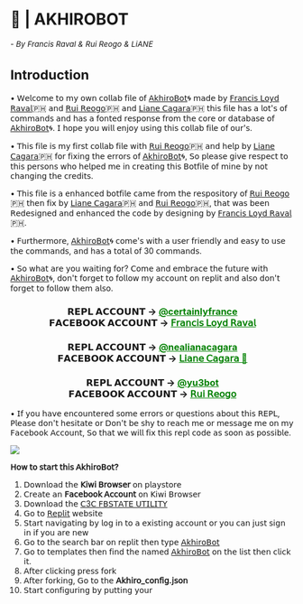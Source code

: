 <h1>🤖 | AKHIROBOT<sub><sub><sub><sub><h6>- By Francis Raval & Rui Reogo & LiANE</h6></sub></sub></sub>
Introduction</h1>

• 𝖶𝖾𝗅𝖼𝗈𝗆𝖾 𝗍𝗈 𝗆𝗒 𝗈𝗐𝗇 𝖼𝗈𝗅𝗅𝖺𝖻 𝖿𝗂𝗅𝖾 𝗈𝖿 [𝖠𝗄𝗁𝗂𝗋𝗈𝖡𝗈𝗍](https://replit.com/@certainlyfrance/AkhiroBot)🌀 𝗆𝖺𝖽𝖾 𝖻𝗒 [𝖥𝗋𝖺𝗇𝖼𝗂𝗌 𝖫𝗈𝗒𝖽 𝖱𝖺𝗏𝖺𝗅](https://replit.com/@certainlyfrance)🇵🇭 𝖺𝗇𝖽 [𝖱𝗎𝗂 𝖱𝖾𝗈𝗀𝗈](https://replit.com/@yu3bot)🇵🇭 𝖺𝗇𝖽 [𝖫𝗂𝖺𝗇𝖾 𝖢𝖺𝗀𝖺𝗋𝖺](https://replit.com/@nealianacagara)🇵🇭 𝗍𝗁𝗂𝗌 𝖿𝗂𝗅𝖾 𝗁𝖺𝗌 𝖺 𝗅𝗈𝗍'𝗌 𝗈𝖿 𝖼𝗈𝗆𝗆𝖺𝗇𝖽𝗌 𝖺𝗇𝖽 𝗁𝖺𝗌 𝖺 𝖿𝗈𝗇𝗍𝖾𝖽 𝗋𝖾𝗌𝗉𝗈𝗇𝗌𝖾 𝖿𝗋𝗈𝗆 𝗍𝗁𝖾 𝖼𝗈𝗋𝖾 𝗈𝗋 𝖽𝖺𝗍𝖺𝖻𝖺𝗌𝖾 𝗈𝖿 [𝖠𝗄𝗁𝗂𝗋𝗈𝖡𝗈𝗍](https://replit.com/@certainlyfrance/AkhiroBot)🌀. 𝖨 𝗁𝗈𝗉𝖾 𝗒𝗈𝗎 𝗐𝗂𝗅𝗅 𝖾𝗇𝗃𝗈𝗒 𝗎𝗌𝗂𝗇𝗀 𝗍𝗁𝗂𝗌 𝖼𝗈𝗅𝗅𝖺𝖻 𝖿𝗂𝗅𝖾 𝗈𝖿 𝗈𝗎𝗋'𝗌.

• 𝖳𝗁𝗂𝗌 𝖿𝗂𝗅𝖾 𝗂𝗌 𝗆𝗒 𝖿𝗂𝗋𝗌𝗍 𝖼𝗈𝗅𝗅𝖺𝖻 𝖿𝗂𝗅𝖾 𝗐𝗂𝗍𝗁 [𝖱𝗎𝗂 𝖱𝖾𝗈𝗀𝗈](https://replit.com/@yu3bot)🇵🇭 𝖺𝗇𝖽 𝗁𝖾𝗅𝗉 𝖻𝗒 [𝖫𝗂𝖺𝗇𝖾 𝖢𝖺𝗀𝖺𝗋𝖺](https://replit.com/@nealianacagara)🇵🇭 𝖿𝗈𝗋 𝖿𝗂𝗑𝗂𝗇𝗀 𝗍𝗁𝖾 𝖾𝗋𝗋𝗈𝗋𝗌 𝗈𝖿 [𝖠𝗄𝗁𝗂𝗋𝗈𝖡𝗈𝗍](https://replit.com/@certainlyfrance/AkhiroBot)🌀, 𝖲𝗈 𝗉𝗅𝖾𝖺𝗌𝖾 𝗀𝗂𝗏𝖾 𝗋𝖾𝗌𝗉𝖾𝖼𝗍 𝗍𝗈 𝗍𝗁𝗂𝗌 𝗉𝖾𝗋𝗌𝗈𝗇𝗌 𝗐𝗁𝗈 𝗁𝖾𝗅𝗉𝖾𝖽 𝗆𝖾 𝗂𝗇 𝖼𝗋𝖾𝖺𝗍𝗂𝗇𝗀 𝗍𝗁𝗂𝗌 𝖡𝗈𝗍𝖿𝗂𝗅𝖾 𝗈𝖿 𝗆𝗂𝗇𝖾 𝖻𝗒 𝗇𝗈𝗍 𝖼𝗁𝖺𝗇𝗀𝗂𝗇𝗀 𝗍𝗁𝖾 𝖼𝗋𝖾𝖽𝗂𝗍𝗌.

• 𝖳𝗁𝗂𝗌 𝖿𝗂𝗅𝖾 𝗂𝗌 𝖺 𝖾𝗇𝗁𝖺𝗇𝖼𝖾𝖽 𝖻𝗈𝗍𝖿𝗂𝗅𝖾 𝖼𝖺𝗆𝖾 𝖿𝗋𝗈𝗆 𝗍𝗁𝖾 𝗋𝖾𝗌𝗉𝗈𝗌𝗂𝗍𝗈𝗋𝗒 𝗈𝖿 [𝖱𝗎𝗂 𝖱𝖾𝗈𝗀𝗈](https://replit.com/@yu3bot)🇵🇭 𝗍𝗁𝖾𝗇 𝖿𝗂𝗑 𝖻𝗒 [𝖫𝗂𝖺𝗇𝖾 𝖢𝖺𝗀𝖺𝗋𝖺](https://replit.com/@nealianacagara)🇵🇭 𝖺𝗇𝖽 [𝖱𝗎𝗂 𝖱𝖾𝗈𝗀𝗈](https://replit.com/@yu3bot)🇵🇭, 𝗍𝗁𝖺𝗍 𝗐𝖺𝗌 𝖻𝖾𝖾𝗇 𝖱𝖾𝖽𝖾𝗌𝗂𝗀𝗇𝖾𝖽 𝖺𝗇𝖽 𝖾𝗇𝗁𝖺𝗇𝖼𝖾𝖽 𝗍𝗁𝖾 𝖼𝗈𝖽𝖾 𝖻𝗒 𝖽𝖾𝗌𝗂𝗀𝗇𝗂𝗇𝗀 𝖻𝗒 [𝖥𝗋𝖺𝗇𝖼𝗂𝗌 𝖫𝗈𝗒𝖽 𝖱𝖺𝗏𝖺𝗅](https://replit.com/@certainlyfrancis)🇵🇭.

• 𝖥𝗎𝗋𝗍𝗁𝖾𝗋𝗆𝗈𝗋𝖾, [𝖠𝗄𝗁𝗂𝗋𝗈𝖡𝗈𝗍](https://replit.com/@certainlyfrance/AkhiroBot)🌀 𝖼𝗈𝗆𝖾'𝗌 𝗐𝗂𝗍𝗁 𝖺 𝗎𝗌𝖾𝗋 𝖿𝗋𝗂𝖾𝗇𝖽𝗅𝗒 𝖺𝗇𝖽 𝖾𝖺𝗌𝗒 𝗍𝗈 𝗎𝗌𝖾 𝗍𝗁𝖾 𝖼𝗈𝗆𝗆𝖺𝗇𝖽𝗌, 𝖺𝗇𝖽 𝗁𝖺𝗌 𝖺 𝗍𝗈𝗍𝖺𝗅 𝗈𝖿 30 𝖼𝗈𝗆𝗆𝖺𝗇𝖽𝗌.

• 𝖲𝗈 𝗐𝗁𝖺𝗍 𝖺𝗋𝖾 𝗒𝗈𝗎 𝗐𝖺𝗂𝗍𝗂𝗇𝗀 𝖿𝗈𝗋? 𝖢𝗈𝗆𝖾 𝖺𝗇𝖽 𝖾𝗆𝖻𝗋𝖺𝖼𝖾 𝗍𝗁𝖾 𝖿𝗎𝗍𝗎𝗋𝖾 𝗐𝗂𝗍𝗁 [𝖠𝗄𝗁𝗂𝗋𝗈𝖡𝗈𝗍](https://replit.com/@certainlyfrance/AkhiroBot)🌀, 𝖽𝗈𝗇'𝗍 𝖿𝗈𝗋𝗀𝖾𝗍 𝗍𝗈 𝖿𝗈𝗅𝗅𝗈𝗐 𝗆𝗒 𝖺𝖼𝖼𝗈𝗎𝗇𝗍 𝗈𝗇 𝗋𝖾𝗉𝗅𝗂𝗍 𝖺𝗇𝖽 𝖺𝗅𝗌𝗈 𝖽𝗈𝗇'𝗍 𝖿𝗈𝗋𝗀𝖾𝗍 𝗍𝗈 𝖿𝗈𝗅𝗅𝗈𝗐 𝗍𝗁𝖾𝗆 𝖺𝗅𝗌𝗈.

<div align="center">
      <h3>𝗥𝗘𝗣𝗟 𝗔𝗖𝗖𝗢𝗨𝗡𝗧 ->
      <a href="https://replit.com/@certainlyfrance" style="color: green;">@certainlyfrance</a>
        <br>
  𝗙𝗔𝗖𝗘𝗕𝗢𝗢𝗞 𝗔𝗖𝗖𝗢𝗨𝗡𝗧 ->
  <a href="https://www.facebook.com/61554222594723" style="color: green;">𝖥𝗋𝖺𝗇𝖼𝗂𝗌 𝖫𝗈𝗒𝖽 𝖱𝖺𝗏𝖺𝗅 </a></h3></div>

<div align="center">
    <h3>𝗥𝗘𝗣𝗟 𝗔𝗖𝗖𝗢𝗨𝗡𝗧 ->
    <a href="https://replit.com/@nealianacagara" style="color: green;">@nealianacagara</a>
      <br>
𝗙𝗔𝗖𝗘𝗕𝗢𝗢𝗞 𝗔𝗖𝗖𝗢𝗨𝗡𝗧 ->
<a href="https://www.facebook.com/nealiana.kaye.cagara" style="color: green;">𝖫𝗂𝖺𝗇𝖾 𝖢𝖺𝗀𝖺𝗋𝖺 🎀</a></h3></div>

<div align="center">
    <h3>𝗥𝗘𝗣𝗟 𝗔𝗖𝗖𝗢𝗨𝗡𝗧 ->
    <a href="https://replit.com/@yu3bot" style="color: green;">@yu3bot</a>
      <br>
𝗙𝗔𝗖𝗘𝗕𝗢𝗢𝗞 𝗔𝗖𝗖𝗢𝗨𝗡𝗧 ->
<a href="https://www.facebook.com/ruinaigel.reogo.5" style="color: green;">𝖱𝗎𝗂 𝖱𝖾𝗈𝗀𝗈</a></h3></div>

• 𝖨𝖿 𝗒𝗈𝗎 𝗁𝖺𝗏𝖾 𝖾𝗇𝖼𝗈𝗎𝗇𝗍𝖾𝗋𝖾𝖽 𝗌𝗈𝗆𝖾 𝖾𝗋𝗋𝗈𝗋𝗌 𝗈𝗋 𝗊𝗎𝖾𝗌𝗍𝗂𝗈𝗇𝗌 𝖺𝖻𝗈𝗎𝗍 𝗍𝗁𝗂𝗌 𝖱𝖤𝖯𝖫, 𝖯𝗅𝖾𝖺𝗌𝖾 𝖽𝗈𝗇'𝗍 𝗁𝖾𝗌𝗂𝗍𝖺𝗍𝖾 𝗈𝗋 𝖣𝗈𝗇'𝗍 𝖻𝖾 𝗌𝗁𝗒 𝗍𝗈 𝗋𝖾𝖺𝖼𝗁 𝗆𝖾 𝗈𝗋 𝗆𝖾𝗌𝗌𝖺𝗀𝖾 𝗆𝖾 𝗈𝗇 𝗆𝗒 𝖥𝖺𝖼𝖾𝖻𝗈𝗈𝗄 𝖠𝖼𝖼𝗈𝗎𝗇𝗍, 𝖲𝗈 𝗍𝗁𝖺𝗍 𝗐𝖾 𝗐𝗂𝗅𝗅 𝖿𝗂𝗑 𝗍𝗁𝗂𝗌 𝗋𝖾𝗉𝗅 𝖼𝗈𝖽𝖾 𝖺𝗌 𝗌𝗈𝗈𝗇 𝖺𝗌 𝗉𝗈𝗌𝗌𝗂𝖻𝗅𝖾.

<img align="center" src="https://i.postimg.cc/44B5yKFR/Screenshot-20231222-205143.png"/>

**𝖧𝗈𝗐 𝗍𝗈 𝗌𝗍𝖺𝗋𝗍 𝗍𝗁𝗂𝗌 𝖠𝗄𝗁𝗂𝗋𝗈𝖡𝗈𝗍?**

1. 𝖣𝗈𝗐𝗇𝗅𝗈𝖺𝖽 𝗍𝗁𝖾 **𝖪𝗂𝗐𝗂 𝖡𝗋𝗈𝗐𝗌𝖾𝗋** 𝗈𝗇 𝗉𝗅𝖺𝗒𝗌𝗍𝗈𝗋𝖾
2. 𝖢𝗋𝖾𝖺𝗍𝖾 𝖺𝗇 **𝖥𝖺𝖼𝖾𝖻𝗈𝗈𝗄 𝖠𝖼𝖼𝗈𝗎𝗇𝗍** 𝗈𝗇 𝖪𝗂𝗐𝗂 𝖡𝗋𝗈𝗐𝗌𝖾𝗋
3. 𝖣𝗈𝗐𝗇𝗅𝗈𝖺𝖽 𝗍𝗁𝖾 [𝖢3𝖢 𝖥𝖡𝖲𝖳𝖠𝖳𝖤 𝖴𝖳𝖨𝖫𝖨𝖳𝖸](https://github.com/c3cbot/c3c-fbstate/archive/refs/tags/1.4.zip?fbclid=IwAR1lDyEme-_LjO-SwxLFFTZKqHnD9u-SyhstBY8oYBMjc-jGQKdW7WRVd_E)
4. 𝖦𝗈 𝗍𝗈 [𝖱𝖾𝗉𝗅𝗂𝗍](https://replit.com/) 𝗐𝖾𝖻𝗌𝗂𝗍𝖾
5. 𝖲𝗍𝖺𝗋𝗍 𝗇𝖺𝗏𝗂𝗀𝖺𝗍𝗂𝗇𝗀 𝖻𝗒 𝗅𝗈𝗀 𝗂𝗇 𝗍𝗈 𝖺 𝖾𝗑𝗂𝗌𝗍𝗂𝗇𝗀 𝖺𝖼𝖼𝗈𝗎𝗇𝗍 𝗈𝗋 𝗒𝗈𝗎 𝖼𝖺𝗇 𝗃𝗎𝗌𝗍 𝗌𝗂𝗀𝗇 𝗂𝗇 𝗂𝖿 𝗒𝗈𝗎 𝖺𝗋𝖾 𝗇𝖾𝗐
6. 𝖦𝗈 𝗍𝗈 𝗍𝗁𝖾 𝗌𝖾𝖺𝗋𝖼𝗁 𝖻𝖺𝗋 𝗈𝗇 𝗋𝖾𝗉𝗅𝗂𝗍 𝗍𝗁𝖾𝗇 𝗍𝗒𝗉𝖾 [𝖠𝗄𝗁𝗂𝗋𝗈𝖡𝗈𝗍](https://replit.com/@certainlyfrance/AkhiroBot)
7. 𝖦𝗈 𝗍𝗈 𝗍𝖾𝗆𝗉𝗅𝖺𝗍𝖾𝗌 𝗍𝗁𝖾𝗇 𝖿𝗂𝗇𝖽 𝗍𝗁𝖾 𝗇𝖺𝗆𝖾𝖽 [𝖠𝗄𝗁𝗂𝗋𝗈𝖡𝗈𝗍](https://replit.com/@certainlyfrance/AkhiroBot) 𝗈𝗇 𝗍𝗁𝖾 𝗅𝗂𝗌𝗍 𝗍𝗁𝖾𝗇 𝖼𝗅𝗂𝖼𝗄 𝗂𝗍.
8. 𝖠𝖿𝗍𝖾𝗋 𝖼𝗅𝗂𝖼𝗄𝗂𝗇𝗀 𝗉𝗋𝖾𝗌𝗌 𝖿𝗈𝗋𝗄
9. 𝖠𝖿𝗍𝖾𝗋 𝖿𝗈𝗋𝗄𝗂𝗇𝗀, 𝖦𝗈 𝗍𝗈 𝗍𝗁𝖾 **𝖠𝗄𝗁𝗂𝗋𝗈_𝖼𝗈𝗇𝖿𝗂𝗀.𝗃𝗌𝗈𝗇**
10. 𝖲𝗍𝖺𝗋𝗍 𝖼𝗈𝗇𝖿𝗂𝗀𝗎𝗋𝗂𝗇𝗀 𝖻𝗒 𝗉𝗎𝗍𝗍𝗂𝗇𝗀 𝗒𝗈𝗎𝗋
